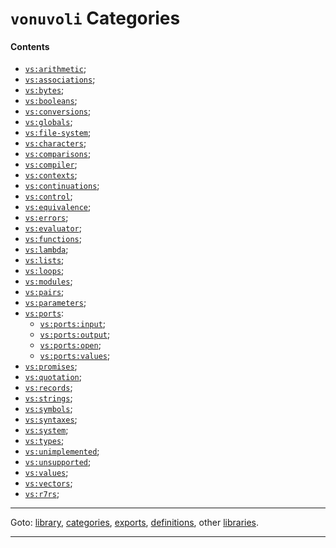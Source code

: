 

<a id='toc__vonuvoli__categories'></a>

# `vonuvoli` Categories


<a id='toc__vonuvoli__categories__contents'></a>

#### Contents

* [`vs:arithmetic`](../../vonuvoli/categories/vs_3a_arithmetic.md#category__vonuvoli__vs_3a_arithmetic);
* [`vs:associations`](../../vonuvoli/categories/vs_3a_associations.md#category__vonuvoli__vs_3a_associations);
* [`vs:bytes`](../../vonuvoli/categories/vs_3a_bytes.md#category__vonuvoli__vs_3a_bytes);
* [`vs:booleans`](../../vonuvoli/categories/vs_3a_booleans.md#category__vonuvoli__vs_3a_booleans);
* [`vs:conversions`](../../vonuvoli/categories/vs_3a_conversions.md#category__vonuvoli__vs_3a_conversions);
* [`vs:globals`](../../vonuvoli/categories/vs_3a_globals.md#category__vonuvoli__vs_3a_globals);
* [`vs:file-system`](../../vonuvoli/categories/vs_3a_file-system.md#category__vonuvoli__vs_3a_file-system);
* [`vs:characters`](../../vonuvoli/categories/vs_3a_characters.md#category__vonuvoli__vs_3a_characters);
* [`vs:comparisons`](../../vonuvoli/categories/vs_3a_comparisons.md#category__vonuvoli__vs_3a_comparisons);
* [`vs:compiler`](../../vonuvoli/categories/vs_3a_compiler.md#category__vonuvoli__vs_3a_compiler);
* [`vs:contexts`](../../vonuvoli/categories/vs_3a_contexts.md#category__vonuvoli__vs_3a_contexts);
* [`vs:continuations`](../../vonuvoli/categories/vs_3a_continuations.md#category__vonuvoli__vs_3a_continuations);
* [`vs:control`](../../vonuvoli/categories/vs_3a_control.md#category__vonuvoli__vs_3a_control);
* [`vs:equivalence`](../../vonuvoli/categories/vs_3a_equivalence.md#category__vonuvoli__vs_3a_equivalence);
* [`vs:errors`](../../vonuvoli/categories/vs_3a_errors.md#category__vonuvoli__vs_3a_errors);
* [`vs:evaluator`](../../vonuvoli/categories/vs_3a_evaluator.md#category__vonuvoli__vs_3a_evaluator);
* [`vs:functions`](../../vonuvoli/categories/vs_3a_functions.md#category__vonuvoli__vs_3a_functions);
* [`vs:lambda`](../../vonuvoli/categories/vs_3a_lambda.md#category__vonuvoli__vs_3a_lambda);
* [`vs:lists`](../../vonuvoli/categories/vs_3a_lists.md#category__vonuvoli__vs_3a_lists);
* [`vs:loops`](../../vonuvoli/categories/vs_3a_loops.md#category__vonuvoli__vs_3a_loops);
* [`vs:modules`](../../vonuvoli/categories/vs_3a_modules.md#category__vonuvoli__vs_3a_modules);
* [`vs:pairs`](../../vonuvoli/categories/vs_3a_pairs.md#category__vonuvoli__vs_3a_pairs);
* [`vs:parameters`](../../vonuvoli/categories/vs_3a_parameters.md#category__vonuvoli__vs_3a_parameters);
* [`vs:ports`](../../vonuvoli/categories/vs_3a_ports.md#category__vonuvoli__vs_3a_ports):
  * [`vs:ports:input`](../../vonuvoli/categories/vs_3a_ports_3a_input.md#category__vonuvoli__vs_3a_ports_3a_input);
  * [`vs:ports:output`](../../vonuvoli/categories/vs_3a_ports_3a_output.md#category__vonuvoli__vs_3a_ports_3a_output);
  * [`vs:ports:open`](../../vonuvoli/categories/vs_3a_ports_3a_open.md#category__vonuvoli__vs_3a_ports_3a_open);
  * [`vs:ports:values`](../../vonuvoli/categories/vs_3a_ports_3a_values.md#category__vonuvoli__vs_3a_ports_3a_values);
* [`vs:promises`](../../vonuvoli/categories/vs_3a_promises.md#category__vonuvoli__vs_3a_promises);
* [`vs:quotation`](../../vonuvoli/categories/vs_3a_quotation.md#category__vonuvoli__vs_3a_quotation);
* [`vs:records`](../../vonuvoli/categories/vs_3a_records.md#category__vonuvoli__vs_3a_records);
* [`vs:strings`](../../vonuvoli/categories/vs_3a_strings.md#category__vonuvoli__vs_3a_strings);
* [`vs:symbols`](../../vonuvoli/categories/vs_3a_symbols.md#category__vonuvoli__vs_3a_symbols);
* [`vs:syntaxes`](../../vonuvoli/categories/vs_3a_syntaxes.md#category__vonuvoli__vs_3a_syntaxes);
* [`vs:system`](../../vonuvoli/categories/vs_3a_system.md#category__vonuvoli__vs_3a_system);
* [`vs:types`](../../vonuvoli/categories/vs_3a_types.md#category__vonuvoli__vs_3a_types);
* [`vs:unimplemented`](../../vonuvoli/categories/vs_3a_unimplemented.md#category__vonuvoli__vs_3a_unimplemented);
* [`vs:unsupported`](../../vonuvoli/categories/vs_3a_unsupported.md#category__vonuvoli__vs_3a_unsupported);
* [`vs:values`](../../vonuvoli/categories/vs_3a_values.md#category__vonuvoli__vs_3a_values);
* [`vs:vectors`](../../vonuvoli/categories/vs_3a_vectors.md#category__vonuvoli__vs_3a_vectors);
* [`vs:r7rs`](../../vonuvoli/categories/vs_3a_r7rs.md#category__vonuvoli__vs_3a_r7rs);

----

Goto: [library](../../vonuvoli/_index.md#library__vonuvoli), [categories](../../vonuvoli/categories/_index.md#toc__vonuvoli__categories), [exports](../../vonuvoli/exports/_index.md#toc__vonuvoli__exports), [definitions](../../vonuvoli/definitions/_index.md#toc__vonuvoli__definitions), other [libraries](../../_libraries.md#toc__libraries).

----


